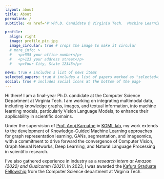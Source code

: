 ```yaml
---
layout: about
title: About
permalink: /
subtitle: <a href='#'>Ph.D. Candidate @ Virginia Tech.  Machine Learning Researcher.</a>

profile:
  align: right
  image: profile_pic.jpg
  image_circular: true # crops the image to make it circular
  # more_info: >
  #   <p>555 your office number</p>
  #   <p>123 your address street</p>
  #   <p>Your City, State 12345</p>      

news: true # includes a list of news items
selected_papers: true # includes a list of papers marked as "selected={true}"
social: true # includes social icons at the bottom of the page
---
```


Hi there! I am a final-year Ph.D. candidate at the Computer Science Department at Virginia Tech. I am working on integrating multimodal data, including knowledge graphs, images, and textual information, into machine learning models, particularly Vision Language Models, to enhance their applicability in scientific domains.

Under the supervision of [Prof. Anuj Karpatne](https://people.cs.vt.edu/karpatne/) in [KGML lab](https://kgml-lab.github.io/), my work extends to the development of Knowledge-Guided Machine Learning approaches for graph representation learning, GANs, segmentation, and imageomics, with a commitment to drive forward the convergence of Computer Vision, Graph Neural Networks, Deep Learning, and Natural Language Processing in scientific research.

I've also gathered experience in industry as a *research intern at Amazon (2022) and Qualcomm (2021)*. In 2023, I was awarded the [Kafura Graduate Fellowship](https://cs.vt.edu/Graduate/Funding/fellowships.html) from the Computer Science department at Virginia Tech.